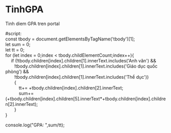 # TinhGPA
Tinh diem GPA tren portal


#script:\
const tbody = document.getElementsByTagName('tbody')[1];\
let sum = 0;\
let tt = 0;\
for (let index = 0;index < tbody.childElementCount;index++){\
 &nbsp;&emsp;if (!tbody.children[index].children[1].innerText.includes('Anh văn') &&\
      &emsp;&emsp;!tbody.children[index].children[1].innerText.includes('Giáo dục quốc phòng') && \
      &emsp;&emsp;!tbody.children[index].children[1].innerText.includes('Thể dục'))\
  &emsp;&emsp;{\
      &emsp;&emsp;&emsp;tt+= +tbody.children[index].children[2].innerText;\
      &emsp;&emsp;&emsp;sum+= (+tbody.children[index].children[5].innerText*+tbody.children[index].children[2].innerText);\
  &emsp;&emsp;}\
}

console.log("GPA: ",sum/tt);
